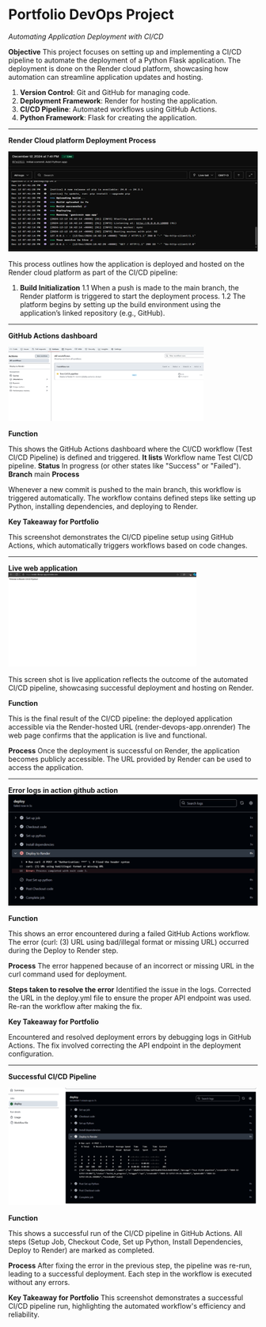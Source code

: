 

# Portfolio DevOps Project

*Automating Application Deployment with CI/CD*

**Objective**
This project focuses on setting up and implementing a CI/CD pipeline to automate the deployment of a Python Flask application. The deployment is done on the Render cloud platform, showcasing how automation can streamline application updates and hosting.

1. **Version Control**: Git and GitHub for managing code.
2. **Deployment Framework**: Render for hosting the application.
3. **CI/CD Pipeline**: Automated workflows using GitHub Actions.
4. **Python Framework**: Flask for creating the application.

------------------------------------------------------------
**Render Cloud platform Deployment Process**

<img src="Render Cloud Platform Deployment Process.png" alt="Render Cloud Platform Deployment Process" width="520" height="202">

This process outlines how the application is deployed and hosted on the Render cloud platform as part of the CI/CD pipeline:

1. **Build Initialization**
1.1 When a push is made to the main branch, the Render platform is triggered to start the deployment process.
1.2 The platform begins by setting up the build environment using the application’s linked repository (e.g., GitHub).

____________________________________________________________
**GitHub Actions dashboard**

<img src="GitHub Actions dashboard.png" alt width= "395" height="150">

**Function**

This shows the GitHub Actions dashboard where the CI/CD workflow (Test CI/CD Pipeline) is defined and triggered.
**It lists**
Workflow name
Test CI/CD pipeline.
**Status**
In progress (or other states like "Success" or "Failed").
**Branch** 
main
**Process**

Whenever a new commit is pushed to the main branch, this workflow is triggered automatically.
The workflow contains defined steps like setting up Python, installing dependencies, and deploying to Render.

**Key Takeaway for Portfolio**

This screenshot demonstrates the CI/CD pipeline setup using GitHub Actions, which automatically triggers workflows based on code changes.
_______________________________________________________________________

**Live web application**
<img src="Live Application web.png" alt width= "380">

This screen shot is  live application reflects the outcome of the automated CI/CD pipeline, 
showcasing successful deployment and hosting on Render.

**Function**

This is the final result of the CI/CD pipeline: the deployed application accessible via the Render-hosted URL (render-devops-app.onrender)
The web page confirms that the application is live and functional.

**Process**
Once the deployment is successful on Render, the application becomes publicly accessible.
The URL provided by Render can be used to access the application.
_____________________________________________________________________ 
 
 **Error logs in action github action**
 <img src= "Error Logs in GitHub Actions.png" alt width= "550">

 **Function**

This shows an error encountered during a failed GitHub Actions workflow.
The error (curl: (3) URL using bad/illegal format or missing URL) occurred during the Deploy to Render step.

**Process**
The error happened because of an incorrect or missing URL in the curl command used for deployment.

**Steps taken to resolve the error**
Identified the issue in the logs.
Corrected the URL in the deploy.yml file to ensure the proper API endpoint was used.
Re-ran the workflow after making the fix.

**Key Takeaway for Portfolio**

Encountered and resolved deployment errors by debugging logs in GitHub Actions. The fix involved correcting the API endpoint in the deployment configuration. 
____________________________________________________________________

**Successful CI/CD Pipeline**

<img src= "Successful CI CD Pipeline.png" alt width= "550">

**Function**

This shows a successful run of the CI/CD pipeline in GitHub Actions.
All steps (Setup Job, Checkout Code, Set up Python, Install Dependencies, Deploy to Render) are marked as completed.

**Process**
After fixing the error in the previous step, the pipeline was re-run, leading to a successful deployment.
Each step in the workflow is executed without any errors.

**Key Takeaway for Portfolio**
This screenshot demonstrates a successful CI/CD pipeline run, highlighting the automated workflow's efficiency and reliability.